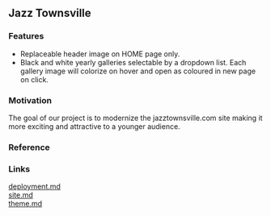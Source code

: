 ## Jazz Townsville

### Features

- Replaceable header image on HOME page only.
- Black and white yearly galleries selectable by a dropdown list. Each gallery image will colorize on hover and open as coloured in new page on click.

### Motivation

The goal of our project is to modernize the jazztownsville.com site making it more exciting and attractive to a younger audience.

### Reference

### Links

[deployment.md](https://github.com/cp3402-students/cp3402-2021-site-cp3402-2021-team14/blob/main/deployment.md) <br>
[site.md](https://github.com/cp3402-students/cp3402-2021-site-cp3402-2021-team14/blob/main/site.md) <br>
[theme.md](https://github.com/cp3402-students/cp3402-2021-site-cp3402-2021-team14/blob/main/theme.md) <br>
